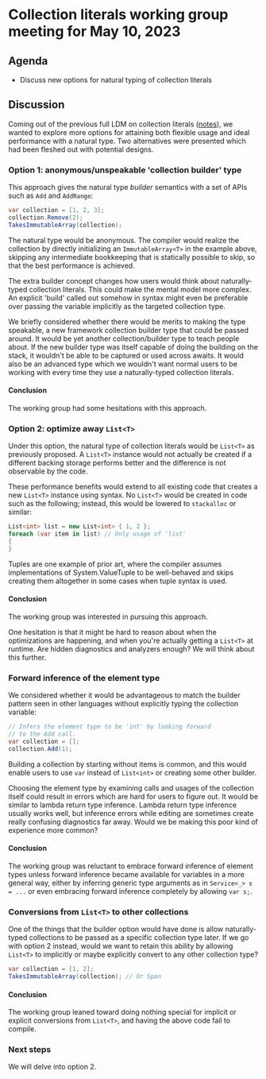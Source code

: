 # Collection literals working group meeting for May 10, 2023

## Agenda

* Discuss new options for natural typing of collection literals

## Discussion

Coming out of the previous full LDM on collection literals ([notes](https://github.com/dotnet/csharplang/blob/main/meetings/2023/LDM-2023-05-03.md#collection-literal-natural-type)), we wanted to explore more options for attaining both flexible usage and ideal performance with a natural type. Two alternatives were presented which had been fleshed out with potential designs.

### Option 1: anonymous/unspeakable 'collection builder' type

This approach gives the natural type _builder_ semantics with a set of APIs such as `Add` and `AddRange`:

```cs
var collection = [1, 2, 3];
collection.Remove(2);
TakesImmutableArray(collection);
```

The natural type would be anonymous. The compiler would realize the collection by directly initializing an `ImmutableArray<T>` in the example above, skipping any intermediate bookkeeping that is statically possible to skip, so that the best performance is achieved.

The extra builder concept changes how users would think about naturally-typed collection literals. This could make the mental model more complex. An explicit 'build' called out somehow in syntax might even be preferable over passing the variable implicitly as the targeted collection type.

We briefly considered whether there would be merits to making the type speakable, a new framework collection builder type that could be passed around. It would be yet another collection/builder type to teach people about. If the new builder type was itself capable of doing the building on the stack, it wouldn't be able to be captured or used across awaits. It would also be an advanced type which we wouldn't want normal users to be working with every time they use a naturally-typed collection literals.

#### Conclusion

The working group had some hesitations with this approach.

### Option 2: optimize away `List<T>`

Under this option, the natural type of collection literals would be `List<T>` as previously proposed. A `List<T>` instance would not actually be created if a different backing storage performs better and the difference is not observable by the code.

These performance benefits would extend to all existing code that creates a new `List<T>` instance using syntax. No `List<T>` would be created in code such as the following; instead, this would be lowered to `stackalloc` or similar:

```cs
List<int> list = new List<int> { 1, 2 };
foreach (var item in list) // Only usage of 'list'
{
}
```

Tuples are one example of prior art, where the compiler assumes implementations of System.ValueTuple to be well-behaved and skips creating them altogether in some cases when tuple syntax is used.

#### Conclusion

The working group was interested in pursuing this approach.

One hesitation is that it might be hard to reason about when the optimizations are happening, and when you're actually getting a `List<T>` at runtime. Are hidden diagnostics and analyzers enough? We will think about this further.

### Forward inference of the element type

We considered whether it would be advantageous to match the builder pattern seen in other languages without explicitly typing the collection variable:

```cs
// Infers the element type to be 'int' by looking forward
// to the Add call.
var collection = [];
collection.Add(1);
```

Building a collection by starting without items is common, and this would enable users to use `var` instead of `List<int>` or creating some other builder.

Choosing the element type by examining calls and usages of the collection itself could result in errors which are hard for users to figure out. It would be similar to lambda return type inference. Lambda return type inference usually works well, but inference errors while editing are sometimes create really confusing diagnostics far away. Would we be making this poor kind of experience more common?

#### Conclusion

The working group was reluctant to embrace forward inference of element types unless forward inference became available for variables in a more general way, either by inferring generic type arguments as in `Service<_> s = ...` or even embracing forward inference completely by allowing `var s;`.

### Conversions from `List<T>` to other collections

One of the things that the builder option would have done is allow naturally-typed collections to be passed as a specific collection type later. If we go with option 2 instead, would we want to retain this ability by allowing `List<T>` to implicitly or maybe explicitly convert to any other collection type?

```cs
var collection = [1, 2];
TakesImmutableArray(collection); // Or Span
```

#### Conclusion

The working group leaned toward doing nothing special for implicit or explicit conversions from `List<T>`, and having the above code fail to compile.

### Next steps

We will delve into option 2.
